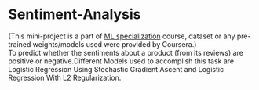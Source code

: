 # Sentiment-Analysis
(This mini-project is a part of <a href=https://www.coursera.org/specializations/machine-learning>ML specialization</a> course, dataset or any pre-trained weights/models used were provided by Coursera.)<br/>
To predict whether the sentiments about a product (from its reviews) are positive or negative.Different Models used to accomplish this task are Logistic Regression Using Stochastic Gradient Ascent and  Logistic Regression With L2 Regularization.
